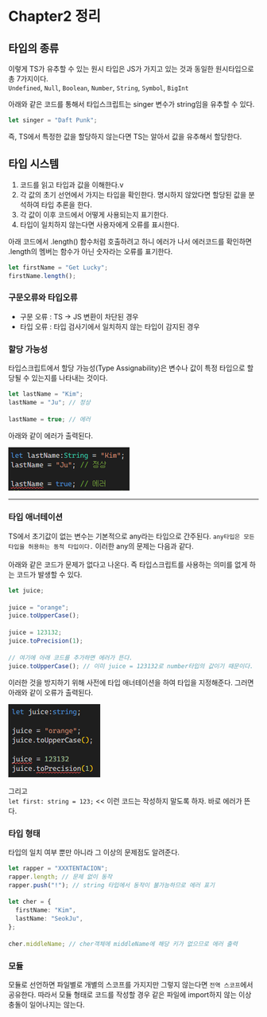 # Chapter2 정리

## 타입의 종류

이렇게 TS가 유추할 수 있는 원시 타입은 JS가 가지고 있는 것과 동일한 원시타입으로 총 7가지이다.<br />
`Undefined`, `Null`, `Boolean`, `Number`, `String`, `Symbol`, `BigInt`

아래와 같은 코드를 통해서 타입스크립트는 singer 변수가 string임을 유추할 수 있다.

```typescript
let singer = "Daft Punk";
```

즉, TS에서 특정한 값을 할당하지 않는다면 TS는 알아서 값을 유추해서 할당한다.

## 타입 시스템

1. 코드를 읽고 타입과 값을 이해한다.v
2. 각 값의 초기 선언에서 가지는 타입을 확인한다. 명시하지 않았다면 할당된 값을 분석하여 타입 추론을 한다.
3. 각 값이 이후 코드에서 어떻게 사용되는지 표기한다.
4. 타입이 일치하지 않는다면 사용자에게 오류를 표시한다.

아래 코드에서 .length() 함수처럼 호출하려고 하니 에러가 나서 에러코드를 확인하면 .length의 멤버는 함수가 아닌 숫자라는 오류를 표기한다.

```typescript
let firstName = "Get Lucky";
firstName.length();
```

### 구문오류와 타입오류

- 구문 오류 : TS -> JS 변환이 차단된 경우
- 타입 오류 : 타입 검사기에서 일치하지 않는 타입이 감지된 경우

### 할당 가능성

타입스크립트에서 할당 가능성(Type Assignability)은 변수나 값이 특정 타입으로 할당될 수 있는지를 나타내는 것이다.

```typescript
let lastName = "Kim";
lastName = "Ju"; // 정상

lastName = true; // 에러
```

아래와 같이 에러가 출력된다.

![Alt text](./img/image.png)

---

### 타입 애너테이션

TS에서 초기값이 없는 변수는 기본적으로 any라는 타입으로 간주된다. `any타입은 모든 타입을 허용하는 동적 타입이다.` 이러한 any의 문제는 다음과 같다.<br/><br />
아래와 같은 코드가 문제가 없다고 나온다. 즉 타입스크립트를 사용하는 의미를 없게 하는 코드가 발생할 수 있다.

```typescript
let juice;

juice = "orange";
juice.toUpperCase();

juice = 123132;
juice.toPrecision(1);

// 여기에 아래 코드를 추가하면 에러가 뜬다.
juice.toUpperCase(); // 이미 juice = 123132로 number타입의 값이기 때문이다.
```

이러한 것을 방지하기 위해 사전에 타입 애너테이션을 하여 타입을 지정해준다. 그러면 아래와 같이 오류가 출력된다.

![Alt text](./img/image-1.png)

그리고<br />
`let first: string = 123;` << 이런 코드는 작성하지 말도록 하자. 바로 에러가 뜬다.

### 타입 형태

타입의 일치 여부 뿐만 아니라 그 이상의 문제점도 알려준다.

```typescript
let rapper = "XXXTENTACION";
rapper.length; // 문제 없이 동작
rapper.push("!"); // string 타입에서 동작이 불가능하므로 에러 표기

let cher = {
  firstName: "Kim",
  lastName: "SeokJu",
};

cher.middleName; // cher객체에 middleName에 해당 키가 없으므로 에러 출력
```

### 모듈

모듈로 선언하면 파일별로 개별의 스코프를 가지지만 그렇지 않는다면 `전역 스코프`에서 공유한다.
따라서 모듈 형태로 코드를 작성할 경우 같은 파일에 import하지 않는 이상 충돌이 일어나지는 않는다.
